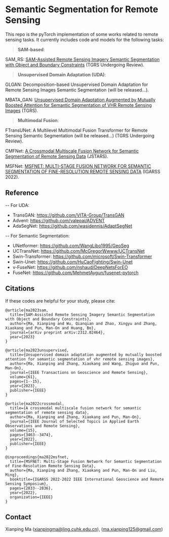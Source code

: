 # Semantic Segmentation for Remote Sensing

This repo is the pyTorch implementation of some works related to remote sensing tasks. It currently includes code and models for the following tasks:
> **SAM-based**:

SAM_RS: [SAM-Assisted Remote Sensing Imagery Semantic Segmentation with Object and Boundary Constraints](https://arxiv.org/abs/2312.02464) (TGRS Undergoing Review).

> **Unsupervised Domain Adaptation (UDA)**:

GLGAN: Decomposition-based Unsupervised Domain Adaptation for Remote Sensing Images Semantic Segmentation (will be released...).

MBATA_GAN: [Unsupervised Domain Adaptation Augmented by Mutually Boosted Attention for Semantic Segmentation of VHR Remote Sensing Images](https://ieeexplore.ieee.org/abstract/document/10032584/) (TGRS).

> **Multimodal Fusion**:

FTransUNet: A Multilevel Multimodal Fusion Transformer for Remote Sensing Semantic Segmentation (will be released...) (TGRS Undergoing Review).

CMFNet: [A Crossmodal Multiscale Fusion Network for Semantic Segmentation of Remote Sensing Data](https://ieeexplore.ieee.org/abstract/document/9749821/) (JSTARS).

MSFNet: [MSFNET: MULTI-STAGE FUSION NETWORK FOR SEMANTIC SEGMENTATION OF FINE-RESOLUTION REMOTE SENSING DATA](https://ieeexplore.ieee.org/abstract/document/9883789) (IGARSS 2022).

## Reference

-- For UDA:
* TransGAN: https://github.com/VITA-Group/TransGAN
* Advent: https://github.com/valeoai/ADVENT
* AdaSegNet: https://github.com/wasidennis/AdaptSegNet

-- For Semantic Segmentation:
* UNetformer: https://github.com/WangLibo1995/GeoSeg
* UCTransNet: https://github.com/McGregorWwww/UCTransNet
* Swin-Transformer: https://github.com/microsoft/Swin-Transformer
* Swin-Unet: https://github.com/HuCaoFighting/Swin-Unet
* v-FuseNet: https://github.com/nshaud/DeepNetsForEO
* FuseNet: https://github.com/MehmetAygun/fusenet-pytorch

## Citations
If these codes are helpful for your study, please cite:
```
@article{ma2023sam,
  title={SAM-Assisted Remote Sensing Imagery Semantic Segmentation with Object and Boundary Constraints},
  author={Ma, Xianping and Wu, Qianqian and Zhao, Xingyu and Zhang, Xiaokang and Pun, Man-On and Huang, Bo},
  journal={arXiv preprint arXiv:2312.02464},
  year={2023}
}

@article{ma2023unsupervised,
  title={Unsupervised domain adaptation augmented by mutually boosted attention for semantic segmentation of vhr remote sensing images},
  author={Ma, Xianping and Zhang, Xiaokang and Wang, Zhiguo and Pun, Man-On},
  journal={IEEE Transactions on Geoscience and Remote Sensing},
  volume={61},
  pages={1--15},
  year={2023},
  publisher={IEEE}
}

@article{ma2022crossmodal,
  title={A crossmodal multiscale fusion network for semantic segmentation of remote sensing data},
  author={Ma, Xianping and Zhang, Xiaokang and Pun, Man-On},
  journal={IEEE Journal of Selected Topics in Applied Earth Observations and Remote Sensing},
  volume={15},
  pages={3463--3474},
  year={2022},
  publisher={IEEE}
}

@inproceedings{ma2022msfnet,
  title={MSFNET: Multi-Stage Fusion Network for Semantic Segmentation of Fine-Resolution Remote Sensing Data},
  author={Ma, Xianping and Zhang, Xiaokang and Pun, Man-On and Liu, Ming},
  booktitle={IGARSS 2022-2022 IEEE International Geoscience and Remote Sensing Symposium},
  pages={2833--2836},
  year={2022},
  organization={IEEE}
}
```

## Contact 
Xianping Ma ([xianpingma@ling.cuhk.edu.cn](xianpingma@ling.cuhk.edu.cn)), ([ma.xianping125@gmail.com](haonan1wang@gmail.com))
